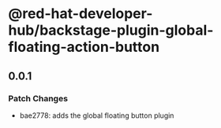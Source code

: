# @red-hat-developer-hub/backstage-plugin-global-floating-action-button

## 0.0.1

### Patch Changes

- bae2778: adds the global floating button plugin
